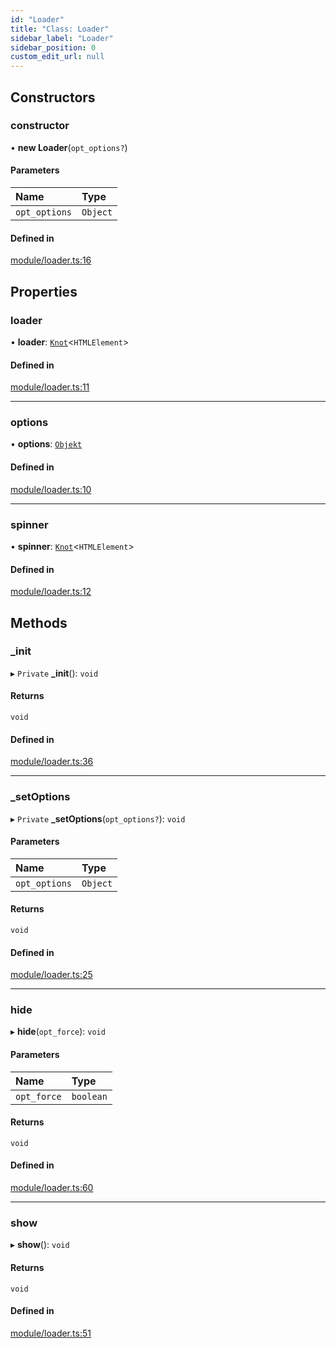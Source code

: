 ```yaml
---
id: "Loader"
title: "Class: Loader"
sidebar_label: "Loader"
sidebar_position: 0
custom_edit_url: null
---
```


## Constructors

### constructor

• **new Loader**(`opt_options?`)

#### Parameters

| Name | Type |
| :------ | :------ |
| `opt_options` | `Object` |

#### Defined in

[module/loader.ts:16](https://github.com/siposdani87/sui-js/blob/0baad71/src/module/loader.ts#L16)

## Properties

### loader

• **loader**: [`Knot`](Knot.md)<`HTMLElement`\>

#### Defined in

[module/loader.ts:11](https://github.com/siposdani87/sui-js/blob/0baad71/src/module/loader.ts#L11)

___

### options

• **options**: [`Objekt`](Objekt.md)

#### Defined in

[module/loader.ts:10](https://github.com/siposdani87/sui-js/blob/0baad71/src/module/loader.ts#L10)

___

### spinner

• **spinner**: [`Knot`](Knot.md)<`HTMLElement`\>

#### Defined in

[module/loader.ts:12](https://github.com/siposdani87/sui-js/blob/0baad71/src/module/loader.ts#L12)

## Methods

### \_init

▸ `Private` **_init**(): `void`

#### Returns

`void`

#### Defined in

[module/loader.ts:36](https://github.com/siposdani87/sui-js/blob/0baad71/src/module/loader.ts#L36)

___

### \_setOptions

▸ `Private` **_setOptions**(`opt_options?`): `void`

#### Parameters

| Name | Type |
| :------ | :------ |
| `opt_options` | `Object` |

#### Returns

`void`

#### Defined in

[module/loader.ts:25](https://github.com/siposdani87/sui-js/blob/0baad71/src/module/loader.ts#L25)

___

### hide

▸ **hide**(`opt_force`): `void`

#### Parameters

| Name | Type |
| :------ | :------ |
| `opt_force` | `boolean` |

#### Returns

`void`

#### Defined in

[module/loader.ts:60](https://github.com/siposdani87/sui-js/blob/0baad71/src/module/loader.ts#L60)

___

### show

▸ **show**(): `void`

#### Returns

`void`

#### Defined in

[module/loader.ts:51](https://github.com/siposdani87/sui-js/blob/0baad71/src/module/loader.ts#L51)

